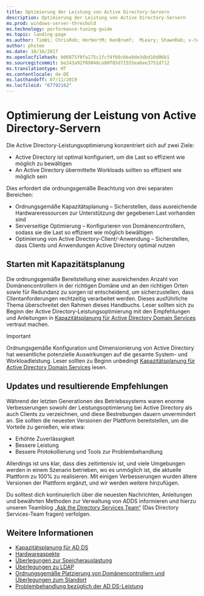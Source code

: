 ```yaml
---
title: Optimierung der Leistung von Active Directory-Servern
description: Optimierung der Leistung von Active Directory-Servern
ms.prod: windows-server-threshold
ms.technology: performance-tuning-guide
ms.topic: landing-page
ms.author: TimWi; ChrisRob; HerbertM; KenBrumf;  MLeary; ShawnRab; v-tea
author: phstee
ms.date: 10/16/2017
ms.openlocfilehash: b06875f0fa175c1fcf4f60cbba9de3dbd10d06b1
ms.sourcegitcommit: be243a92f09048ca80f85d71555ea6ee3751d712
ms.translationtype: HT
ms.contentlocale: de-DE
ms.lasthandoff: 07/11/2019
ms.locfileid: "67792162"
---
```

# <a name="performance-tuning-active-directory-servers"></a>Optimierung der Leistung von Active Directory-Servern

Die Active Directory-Leistungsoptimierung konzentriert sich auf zwei Ziele:
- Active Directory ist optimal konfiguriert, um die Last so effizient wie möglich zu bewältigen
- An Active Directory übermittelte Workloads sollten so effizient wie möglich sein

Dies erfordert die ordnungsgemäße Beachtung von drei separaten Bereichen:
- Ordnungsgemäße Kapazitätsplanung – Sicherstellen, dass ausreichende Hardwareressourcen zur Unterstützung der gegebenen Last vorhanden sind
- Serverseitige Optimierung – Konfigurieren von Domänencontrollern, sodass sie die Last so effizient wie möglich bewältigen
- Optimierung von Active Directory-Client/-Anwendung – Sicherstellen, dass Clients und Anwendungen Active Directory optimal nutzen

## <a name="start-with-capacity-planning"></a>Starten mit Kapazitätsplanung
Die ordnungsgemäße Bereitstellung einer ausreichenden Anzahl von Domänencontrollern in der richtigen Domäne und an den richtigen Orten sowie für Redundanz zu sorgen ist entscheidend, um sicherzustellen, dass Clientanforderungen rechtzeitig verarbeitet werden. Dieses ausführliche Thema überschreitet den Rahmen dieses Handbuchs. Leser sollten sich zu Beginn der Active Directory-Leistungsoptimierung mit den Empfehlungen und Anleitungen in [Kapazitätsplanung für Active Directory Domain Services](capacity-planning-for-active-directory-domain-services.md) vertraut machen.

>[!Important]
> Ordnungsgemäße Konfiguration und Dimensionierung von Active Directory hat wesentliche potenzielle Auswirkungen auf die gesamte System- und Workloadleistung. Leser sollten zu Beginn unbedingt [Kapazitätsplanung für Active Directory Domain Services](capacity-planning-for-active-directory-domain-services.md) lesen.

## <a name="updates-and-evolving-recommendations"></a>Updates und resultierende Empfehlungen

Während der letzten Generationen des Betriebssystems waren enorme Verbesserungen sowohl der Leistungsoptimierung bei Active Directory als auch Clients zu verzeichnen, und diese Bestrebungen dauern unvermindert an. Sie sollten die neuesten Versionen der Plattform bereitstellen, um die Vorteile zu genießen, wie etwa:

- Erhöhte Zuverlässigkeit
- Bessere Leistung
- Bessere Protokollierung und Tools zur Problembehandlung

Allerdings ist uns klar, dass dies zeitintensiv ist, und viele Umgebungen werden in einem Szenario betrieben, wo es unmöglich ist, die aktuelle Plattform zu 100% zu realisieren. Mit einigen Verbesserungen wurden ältere Versionen der Plattform ergänzt, und wir werden weitere hinzufügen.

Du solltest dich kontinuierlich über die neuesten Nachrichten, Anleitungen und bewährten Methoden zur Verwaltung von ADDS informieren und hierzu unseren Teamblog [„Ask the Directory Services Team“](https://techcommunity.microsoft.com/t5/Ask-the-Directory-Services-Team/bg-p/AskDS) (Das Directory Services-Team fragen) verfolgen.

## <a name="see-also"></a>Weitere Informationen

- [Kapazitätsplanung für AD DS](capacity-planning-for-active-directory-domain-services.md)
- [Hardwareaspekte](hardware-considerations.md)
- [Überlegungen zur Speicherauslastung](memory-usage-considerations.md)
- [Überlegungen zu LDAP](ldap-considerations.md)
- [Ordnungsgemäße Platzierung von Domänencontrollern und Überlegungen zum Standort](site-definition-considerations.md)
- [Problembehandlung bezüglich der AD DS-Leistung](troubleshoot.md)  
  